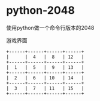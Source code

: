 # python-2048
使用python做一个命令行版本的2048

游戏界面
```
+------+------+------+------+
|      |  4   |  8   | 12   |
+------+------+------+------+
|  1   |  5   |  9   | 13   |
+------+------+------+------+
|  2   |  6   | 10   | 14   |
+------+------+------+------+
|  3   |  7   | 11   | 15   |
+------+------+------+------+
```
